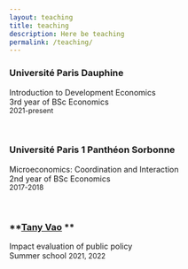 ```yaml
---
layout: teaching
title: teaching
description: Here be teaching
permalink: /teaching/
---
```


<style>
  .small-text {
    font-size: 0.9em;
  }
</style>



### **Université Paris Dauphine** 

Introduction to Development Economics  
3rd year of BSc Economics  
<span class="small-text">2021-present</span>


<br>

### **Université Paris 1 Panthéon Sorbonne**

Microeconomics: Coordination and Interaction  
2nd year of BSc Economics  
<span class="small-text">2017-2018</span>


<br>

### **[Tany Vao](https://tanyvao.hypotheses.org/)  **

Impact evaluation of public policy  
Summer school
<span class="small-text">2021, 2022</span>

